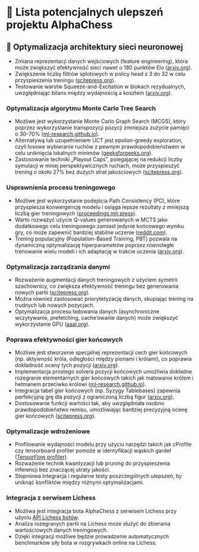 # 📌 Lista potencjalnych ulepszeń projektu AlphaChess

## 🧠 **Optymalizacja architektury sieci neuronowej**
- Zmiana reprezentacji danych wejściowych (feature engineering), która może zwiększyć efektywność sieci nawet o 180 punktów Elo ([arxiv.org](https://arxiv.org/html/2304.14918v2)).
- Zwiększenie liczby filtrów splotowych w policy head z 3 do 32 w celu przyspieszenia treningu ([scitepress.org](https://www.scitepress.org/PublishedPapers/2021/102459/102459.pdf)).
- Testowanie warstw Squeeze-and-Excitation w blokach rezydualnych, uwzględniając bilans między wydajnością a kosztem ([arxiv.org](https://arxiv.org/pdf/2109.11602.pdf)).

### Optymalizacja algorytmu Monte Carlo Tree Search
- Możliwe jest wykorzystanie Monte Carlo Graph Search (MCGS), który poprzez wykorzystanie transpozycji pozycji zmniejsza zużycie pamięci o 30–70% ([ml-research.github.io](https://ml-research.github.io/papers/czech2021icaps_mcgs.pdf)).
- Alternatywą lub uzupełnieniem UCT jest epsilon-greedy exploration, czyli losowe wybieranie ruchów z pewnym prawdopodobieństwem w celu uniknięcia lokalnych minimów ([geeksforgeeks.org](https://www.geeksforgeeks.org/epsilon-greedy-algorithm-in-reinforcement-learning/)).
- Zastosowanie techniki „Playout Caps”, polegającej na redukcji liczby symulacji w mniej perspektywicznych ruchach, może przyspieszyć trening o około 27% bez dużych strat jakościowych ([scitepress.org](https://www.scitepress.org/PublishedPapers/2021/102459/102459.pdf)).

### Usprawnienia procesu treningowego
- Możliwe jest wykorzystanie podejścia Path Consistency (PC), które przyspiesza konwergencję modelu i osiąga lepsze rezultaty z mniejszą liczbą gier treningowych ([proceedings.mlr.press](https://proceedings.mlr.press/v162/zhao22h/zhao22h.pdf)).
- Warto rozważyć użycie Q-values generowanych w MCTS jako dodatkowego celu treningowego zamiast jedynie końcowego wyniku gry, co może zapewnić bardziej stabilne uczenie ([reddit.com](https://www.reddit.com/r/MachineLearning/comments/8ubkrl/d_improvement_to_the_alphazero_value_target/)).
- Trening populacyjny (Population-Based Training, PBT) pozwala na dynamiczną optymalizację hiperparametrów poprzez równoległe trenowanie wielu modeli i ich adaptację w trakcie uczenia ([arxiv.org](https://arxiv.org/abs/2003.06212)).

### Optymalizacja zarządzania danymi
- Rozważenie augmentacji danych treningowych z użyciem symetrii szachownicy, co zwiększa efektywność treningu bez generowania nowych partii ([scitepress.org](https://www.scitepress.org/PublishedPapers/2021/102459/102459.pdf)).
- Można również zastosować priorytetyzację danych, skupiając trening na trudnych lub nowych pozycjach.
- Optymalizacja procesu ładowania danych (asynchroniczne wczytywanie, prefetching, cache’owanie danych) może zwiększyć wykorzystanie GPU ([aaai.org](https://ojs.aaai.org/index.php/AAAI/article/view/5454/5310)).

### Poprawa efektywności gier końcowych
- Możliwe jest stworzenie specjalnej reprezentacji cech gier końcowych (np. aktywność króla, odległości między pionami i królami), co poprawia dokładność oceny tych pozycji ([arxiv.org](https://arxiv.org/html/2304.14918v2)).
- Implementacja prostego solvera pozycji końcowych umożliwia dokładne rozegranie elementarnych gier końcowych takich jak matowanie królem i hetmanem przeciwko królowi ([ml-research.github.io](https://ml-research.github.io/papers/czech2021icaps_mcgs.pdf)).
- Integracja tabel gier końcowych (np. Syzygy Tablebases) zapewnia perfekcyjną grę dla pozycji z ograniczoną liczbą figur ([arxiv.org](https://arxiv.org/pdf/2109.11602.pdf)).
- Dostosowanie funkcji wartości tak, aby uwzględniała osobno prawdopodobieństwo remisu, umożliwiając bardziej precyzyjną ocenę gier końcowych ([scitepress.org](https://www.scitepress.org/PublishedPapers/2021/102459/102459.pdf)).

### Optymalizacje wdrożeniowe
- Profilowanie wydajności modelu przy użyciu narzędzi takich jak cProfile czy tensorboard profiler pomoże w identyfikacji wąskich gardeł ([TensorFlow profiler](https://www.tensorflow.org/guide/profiler)).
- Rozważenie technik kwantyzacji lub pruning do przyspieszenia inferencji bez znaczącej utraty jakości.
- Stopniowa integracja i regularne testy poszczególnych ulepszeń, by uniknąć konfliktów między różnymi optymalizacjami.

### Integracja z serwisem Lichess
- Możliwa jest integracja bota AlphaChess z serwisem Lichess przy użyciu [API Lichess botów](https://github.com/lichess-bot-devs/lichess-bot).
- Analiza rozegranych partii na Lichess może służyć do zbierania wartościowych danych treningowych.
- Dzięki integracji możliwe będzie prowadzenie automatycznych benchmarków siły bota w rozgrywkach online na Lichess.